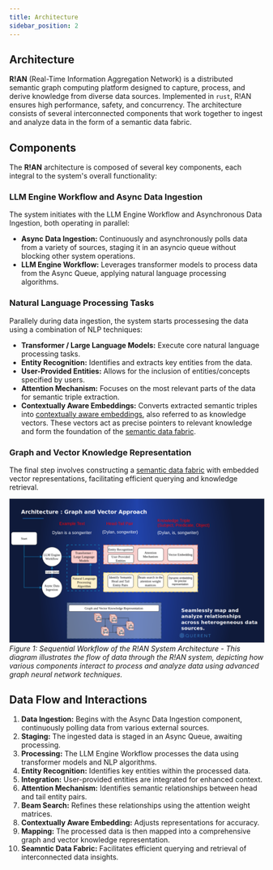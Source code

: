 ```yaml
---
title: Architecture
sidebar_position: 2
---
```


## Architecture

**R!AN** (Real-Time Information Aggregation Network) is a distributed semantic graph computing platform designed to capture, process, and derive knowledge from diverse data sources. Implemented in `rust`, R!AN ensures high performance, safety, and concurrency. The architecture consists of several interconnected components that work together to ingest and analyze data in the form of a semantic data fabric.

## Components

The **R!AN** architecture is composed of several key components, each integral to the system's overall functionality:

### LLM Engine Workflow and Async Data Ingestion

The system initiates with the LLM Engine Workflow and Asynchronous Data Ingestion, both operating in parallel:

- **Async Data Ingestion:** Continuously and asynchronously polls data from a variety of sources, staging it in an asyncio queue without blocking other system operations.
- **LLM Engine Workflow:** Leverages transformer models to process data from the Async Queue, applying natural language processing algorithms.

### Natural Language Processing Tasks

Parallely during data ingestion, the system starts processesing the data using a combination of NLP techniques:

- **Transformer / Large Language Models:**  Execute core natural language processing tasks.
- **Entity Recognition:**  Identifies and extracts key entities from the data.
- **User-Provided Entities:** Allows for the inclusion of entities/concepts specified by users.
- **Attention Mechanism:** Focuses on the most relevant parts of the data for semantic triple extraction.
- **Contextually Aware Embeddings:** Converts extracted semantic triples into [contextually aware embeddings](../advanced/contextually_aware_embedding.md), also referred to as knowledge vectors. These vectors act as precise pointers to relevant knowledge and form the foundation of the [semantic data fabric](../advanced/explore_data_fabric.md).


### Graph and Vector Knowledge Representation

The final step involves constructing a [semantic data fabric](../advanced/explore_data_fabric.md) with embedded vector representations, facilitating efficient querying and knowledge retrieval.

![Architecture Diagram](../assets/rian_arch.png)
*Figure 1: Sequential Workflow of the R!AN System Architecture - This diagram illustrates the flow of data through the R!AN system, depicting how various components interact to process and analyze data using advanced graph neural network techniques.*

## Data Flow and Interactions

1. **Data Ingestion:** Begins with the Async Data Ingestion component, continuously polling data from various external sources.
2. **Staging:** The ingested data is staged in an Async Queue, awaiting processing.
3. **Processing:** The LLM Engine Workflow processes the data using transformer models and NLP algorithms.
4. **Entity Recognition:** Identifies key entities within the processed data.
5. **Integration:** User-provided entities are integrated for enhanced context.
6. **Attention Mechanism:** Identifies semantic relationships between head and tail entity pairs.
7. **Beam Search:** Refines these relationships using the attention weight matrices.
8. **Contextually Aware Embedding:** Adjusts representations for accuracy.
9. **Mapping:** The processed data is then mapped into a comprehensive graph and vector knowledge representation.
10. **Seamntic Data Fabric:** Facilitates efficient querying and retrieval of interconnected data insights.


